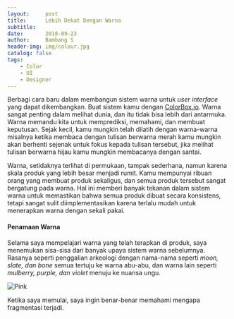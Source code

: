 ```yaml
---
layout:     post
title:      Lebih Dekat Dengan Warna
subtitle:   
date:       2018-09-23
author:     Bambang S
header-img: img/colour.jpg
catalog: false
tags:
    - Color
    - UI
    - Designer
---
```


Berbagi cara baru dalam membangun sistem warna untuk _user interface_ yang dapat dikembangkan. Buat sistem kamu dengan [ColorBox.io](https://www.colorbox.io/). Warna sangat penting dalam melihat dunia, dan itu tidak bisa lebih dari antarmuka. Warna memandu kita untuk memprediksi, memahami, dan membuat keputusan. Sejak kecil, kamu mungkin telah dilatih dengan warna-warna misalnya ketika membaca dengan tulisan berwarna merah kamu mungkin akan berhenti sejenak untuk fokus kepada tulisan tersebut, jika melihat tulisan berwarna hijau kamu mungkin membacanya dengan santai.

Warna, setidaknya terlihat di permukaan, tampak sederhana, namun karena skala produk yang lebih besar menjadi rumit. Kamu mempunyai ribuan orang yang membuat produk sekaligus, dan semua produk tersebut sangat bergatung pada warna. Hal ini memberi banyak tekanan dalam sistem warna untuk memastikan bahwa semua produk dibuat secara konsistens, tetapi sangat sulit diimplementasikan karena terlalu mudah untuk menerapkan warna dengan sekali pakai.

#### Penamaan Warna

Selama saya mempelajari warna yang telah terapkan di produk, saya menemukan sisa-sisa dari banyak upaya sistem warna sebelumnya. Rasanya seperti penggalian arkeologi dengan nama-nama seperti _moon, slate, dan bone_ semua tertuju ke warna abu-abu, dan warna lain seperti _mulberry, purple, dan violet_ menuju ke nuansa ungu.

![Pink](https://bamsarts.github.io/img/pink.png)

Ketika saya memulai, saya ingin benar-benar memahami mengapa fragmentasi terjadi.